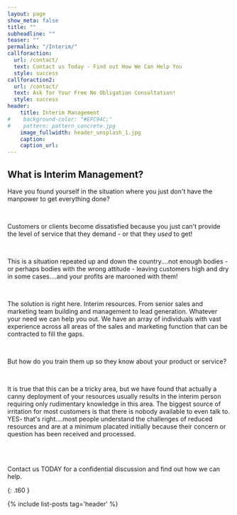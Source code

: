 ```yaml
---
layout: page
show_meta: false
title: ""
subheadline: ""
teaser: ""
permalink: "/Interim/"
callforaction:
  url: /contact/
  text: Contact us Today - Find out How We Can Help You
  style: success
callforaction2:
  url: /contact/
  text: Ask for Your Free No Obligation Consultation!
  style: success  
header:
    title: Interim Management
#    background-color: "#EFC94C;"
#    pattern: pattern_concrete.jpg
    image_fullwidth: header_unsplash_1.jpg
    caption:
    caption_url:
---
```

<!--more-->

## What is Interim Management?

<p>Have you found yourself in the situation where you just don't have the manpower to get everything done?</p>
<br>
<p>Customers or clients become dissatisfied because you just can't provide the level of service that they demand - or that they <em>used</em> to get!</p>
<br>
<p>This is a situation repeated up and down the country....not enough bodies - or perhaps bodies with the wrong attitude - leaving customers high and dry in some cases....and your profits are marooned with them!</p>
<br>
<p>The solution is right here.  Interim resources.  From senior sales and marketing team building and management to lead generation.  Whatever your need we can help you out.  We have an array of individuals with vast experience across all areas of the sales and marketing function that can be contracted to fill the gaps.</p>
<br>
<p>But how do you train them up so they know about your product or service?</p>
<br>
<p> It is true that this can be a tricky area, but we have found that actually a canny deployment of your resources usually results in the interim person requiring only rudimentary knowledge in this area.  The biggest source of irritation for most customers is that there is nobody available to even talk to.  YES- that's right....most people understand the challenges of reduced resources and are at a minimum placated initially because their concern or question has been received and processed.</p>
<br>
<br>
<p>Contact us TODAY for a confidential discussion and find out how we can help.</p>

<!-- ### All Header-Styles -->
{: .t60 }

{% include list-posts tag='header' %}
